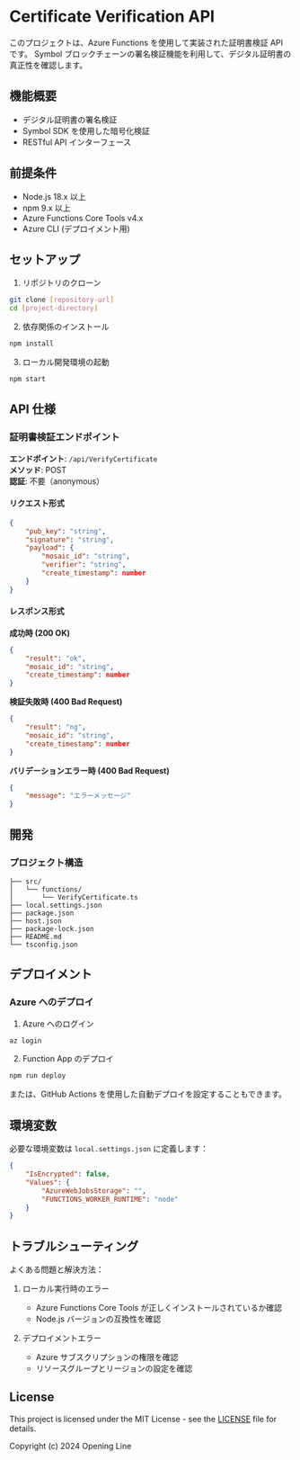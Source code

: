 # Certificate Verification API

このプロジェクトは、Azure Functions を使用して実装された証明書検証 API です。
Symbol ブロックチェーンの署名検証機能を利用して、デジタル証明書の真正性を確認します。

## 機能概要

- デジタル証明書の署名検証
- Symbol SDK を使用した暗号化検証
- RESTful API インターフェース

## 前提条件

- Node.js 18.x 以上
- npm 9.x 以上
- Azure Functions Core Tools v4.x
- Azure CLI (デプロイメント用)

## セットアップ

1. リポジトリのクローン
```bash
git clone [repository-url]
cd [project-directory]
```

2. 依存関係のインストール
```bash
npm install
```

3. ローカル開発環境の起動
```bash
npm start
```

## API 仕様

### 証明書検証エンドポイント

**エンドポイント**: `/api/VerifyCertificate`  
**メソッド**: POST  
**認証**: 不要（anonymous）

#### リクエスト形式

```json
{
    "pub_key": "string",
    "signature": "string",
    "payload": {
        "mosaic_id": "string",
        "verifier": "string",
        "create_timestamp": number
    }
}
```

#### レスポンス形式

**成功時 (200 OK)**
```json
{
    "result": "ok",
    "mosaic_id": "string",
    "create_timestamp": number
}
```

**検証失敗時 (400 Bad Request)**
```json
{
    "result": "ng",
    "mosaic_id": "string",
    "create_timestamp": number
}
```

**バリデーションエラー時 (400 Bad Request)**
```json
{
    "message": "エラーメッセージ"
}
```

## 開発

### プロジェクト構造

```
├── src/
│   └── functions/
│       └── VerifyCertificate.ts
├── local.settings.json
├── package.json
├── host.json
├── package-lock.json
├── README.md
└── tsconfig.json
```

## デプロイメント

### Azure へのデプロイ

1. Azure へのログイン
```bash
az login
```

2. Function App のデプロイ
```bash
npm run deploy
```

または、GitHub Actions を使用した自動デプロイを設定することもできます。

## 環境変数

必要な環境変数は `local.settings.json` に定義します：

```json
{
    "IsEncrypted": false,
    "Values": {
        "AzureWebJobsStorage": "",
        "FUNCTIONS_WORKER_RUNTIME": "node"
    }
}
```

## トラブルシューティング

よくある問題と解決方法：

1. ローカル実行時のエラー
   - Azure Functions Core Tools が正しくインストールされているか確認
   - Node.js バージョンの互換性を確認

2. デプロイメントエラー
   - Azure サブスクリプションの権限を確認
   - リソースグループとリージョンの設定を確認

## License

This project is licensed under the MIT License - see the [LICENSE](LICENSE) file for details.

Copyright (c) 2024 Opening Line

